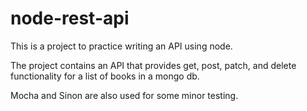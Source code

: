 # node-rest-api

This is a project to practice writing an API using node.

The project contains an API that provides get, post, patch, and delete functionality for a list of books in a mongo db.

Mocha and Sinon are also used for some minor testing.

